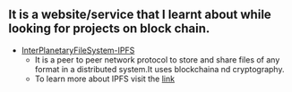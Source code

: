 ## It is a website/service that I learnt about while looking for projects on block chain.
* [InterPlanetaryFileSystem-IPFS](https://ipfs.io/#how)
    * It is a peer to peer network protocol to store and share files of any format in a distributed system.It uses blockchaina nd cryptography.
    * To learn more about IPFS visit the [link](https://proto.school/course/ipfs)